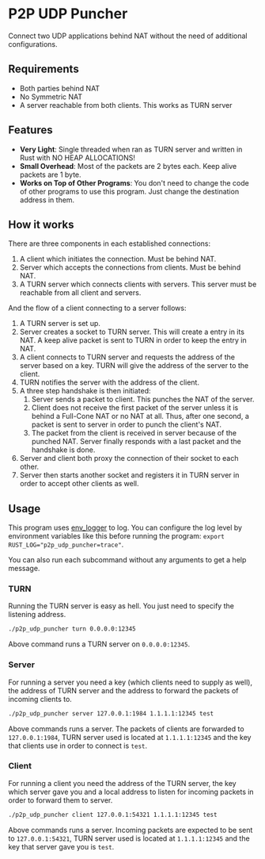 # P2P UDP Puncher
Connect two UDP applications behind NAT without the need of additional configurations.

## Requirements
* Both parties behind NAT
* No Symmetric NAT
* A server reachable from both clients. This works as TURN server

## Features
* **Very Light**: Single threaded when ran as TURN server and written in Rust with NO HEAP ALLOCATIONS!
* **Small Overhead**: Most of the packets are 2 bytes each. Keep alive packets are 1 byte.
* **Works on Top of Other Programs**: You don't need to change the code of other programs to use this program. Just change the destination address in them.

## How it works

There are three components in each established connections:
1. A client which initiates the connection. Must be behind NAT.
2. Server which accepts the connections from clients. Must be behind NAT.
3. A TURN server which connects clients with servers. This server must be reachable from all client and servers.

And the flow of a client connecting to a server follows:
1. A TURN server is set up.
2. Server creates a socket to TURN server. This will create a entry in its NAT. A keep alive packet is sent to TURN in order to keep the entry in NAT.
3. A client connects to TURN server and requests the address of the server based on a key. TURN will give the address of the server to the client.
4. TURN notifies the server with the address of the client.
5. A three step handshake is then initiated:
    1. Server sends a packet to client. This punches the NAT of the server.
    2. Client does not receive the first packet of the server unless it is behind a Full-Cone NAT or no NAT at all. Thus, after one second, a packet is sent to server in order to punch the client's NAT.
    3. The packet from the client is received in server because of the punched NAT. Server finally responds with a last packet and the handshake is done.
6. Server and client both proxy the connection of their socket to each other.
7. Server then starts another socket and registers it in TURN server in order to accept other clients as well.

## Usage

This program uses [env_logger](https://docs.rs/env_logger/latest/env_logger/) to log. You can configure the log level by environment variables like this before running the program: `export RUST_LOG="p2p_udp_puncher=trace"`.

You can also run each subcommand without any arguments to get a help message.

### TURN

Running the TURN server is easy as hell. You just need to specify the listening address.

```bash
./p2p_udp_puncher turn 0.0.0.0:12345
```

Above command runs a TURN server on `0.0.0.0:12345`.

### Server

For running a server you need a key (which clients need to supply as well), the address of TURN server and the address to forward the packets of incoming clients to.

```bash
./p2p_udp_puncher server 127.0.0.1:1984 1.1.1.1:12345 test
```

Above commands runs a server. The packets of clients are forwarded to `127.0.0.1:1984`, TURN server used is located at `1.1.1.1:12345` and the key that clients use in order to connect is `test`.

### Client

For running a client you need the address of the TURN server, the key which server gave you and a local address to listen for incoming packets in order to forward them to server.

```bash
./p2p_udp_puncher client 127.0.0.1:54321 1.1.1.1:12345 test
```

Above commands runs a server. Incoming packets are expected to be sent to `127.0.0.1:54321`, TURN server used is located at `1.1.1.1:12345` and the key that server gave you is `test`.